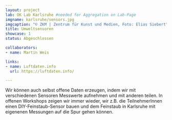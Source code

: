 ```yaml
---
layout: project
lab: OK Lab Karlsruhe #needed for Aggregation on Lab-Page
imgname: karlsruhe/sensors.jpg
imgcaption: "© ZKM | Zentrum für Kunst und Medien, Foto: Elias Siebert"
title: Umweltsensoren
showcase: 1
status: Abgeschlossen

collaborators:
- name: Martin Weis

links:
- name: Luftdaten.info
  url: https://luftdaten.info/

---
```


Wir können auch selbst offene Daten erzeugen, indem wir mit verschiedenen Sensoren Messwerte aufnehmen und mit anderen teilen. In offenen Workshops zeigen wir immer wieder, wir z.B. die TeilnehmerInnen einen DIY-Feinstaub-Sensor bauen und dem Feinstaub in Karlsruhe mit eigenenen Messungen auf die Spur gehen können. 

